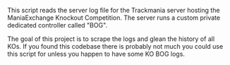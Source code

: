 This script reads the server log file for the Trackmania server hosting the
ManiaExchange Knockout Competition. The server runs a custom private dedicated
controller called "BOG".

The goal of this project is to scrape the logs and glean the history of all
KOs. If you found this codebase there is probably not much you could use this
script for unless you happen to have some KO BOG logs.
